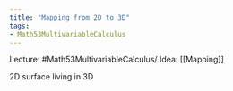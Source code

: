 ```yaml
---
title: "Mapping from 2D to 3D"
tags:
- Math53MultivariableCalculus
---
```

Lecture: #Math53MultivariableCalculus/
Idea: [[Mapping]]

2D surface living in 3D